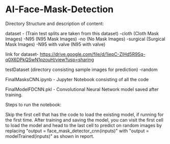 # AI-Face-Mask-Detection

Directory Structure and description of content:

dataset - (Train test splits are taken from this dataset)
	-cloth (Cloth Mask  Images)
	-N95 (N95 Mask  Images)
	-no (No Mask  Images)
	-surgical (Surgical Mask  Images)
	-N95 with valve (N95 with valve)

link for dataset- https://drive.google.com/file/d/1iepC-ZlHd5R9Sq-q0X6DPkQSwN1pzouH/view?usp=sharing

testDataset (directory consisting sample images for prediction)
	-random

FinalMasksCNN.ipynb - Jupyter Notebook consisting of all the code

FinalModelFDCNN.pkl - Convolutional Neural Network model saved after training.

Steps to run the notebook:

Skip the first cell that has the code to load the existing model, if running for the first time. 
After training and saving the model, you can visit the first cell to load the model and head to the last cell to predict on random images by replacing "output = face_mask_detector_cnn(inputs)" 
with "output = modelTrained(inputs)" as shown in report.
